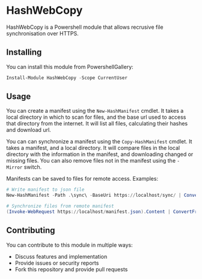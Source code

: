 # HashWebCopy

HashWebCopy is a Powershell module that allows recrusive file synchronisation over HTTPS.

## Installing

You can install this module from PowershellGallery:

```ps1
Install-Module HashWebCopy -Scope CurrentUser
```

## Usage

You can create a manifest using the `New-HashManifest` cmdlet. It takes a local directory in which to scan for files, and the base url used to access that directory from the internet. It will list all files, calculating their hashes and download url.

You can can synchronize a manifest using the `Copy-HashManifest` cmdlet. It takes a manifest, and a local directory. It will compare files in the local directory with the information in the manifest, and downloading changed or missing files. You can also remove files not in the manifest using the `-Mirror` switch.

Manifests can be saved to files for remote access. Examples:
```ps1
# Write manifest to json file
New-HashManifest -Path .\sync\ -BaseUri https://localhost/sync/ | ConvertTo-Json -AsArray | Set-Content manifest.json

# Synchronize files from remote manifest
(Invoke-WebRequest https://localhost/manifest.json).Content | ConvertFrom-Json | Copy-HashManifest -Destination .\test\ -Mirror
```

## Contributing

You can contribute to this module in multiple ways:
* Discuss features and implementation
* Provide issues or security reports
* Fork this repository and provide pull requests